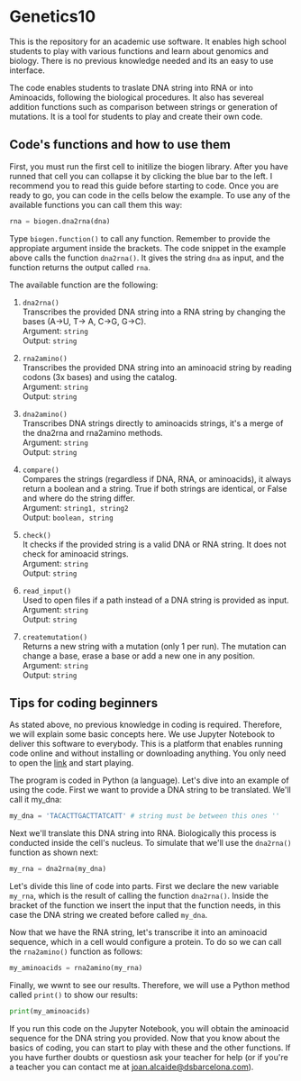 # Genetics10
This is the repository for an academic use software. It enables high school students to play with various functions and learn about genomics and biology. There is no previous knowledge needed and its an easy to use interface.

The code enables students to traslate DNA string into RNA or into Aminoacids, following the biological procedures. It also has severeal addition functions such as comparison between strings or generation of mutations. It is a tool for students to play and create their own code.

## Code's functions and how to use them
First, you must run the first cell to initilize the biogen library. After you have runned that cell you can collapse it by clicking the blue bar to the left. I recommend you to read this guide before starting to code. Once you are ready to go, you can code in the cells below the example. To use any of the available functions you can call them this way:
```python
rna = biogen.dna2rna(dna)
```
Type ```biogen.function()``` to call any function. Remember to provide the appropiate argument inside the brackets. The code snippet in the example above calls the function ```dna2rna()```. It gives the string ```dna``` as input, and the function returns the output called ```rna```.

The available function are the following:
1. ```dna2rna()```\
    Transcribes the provided DNA string into a RNA string by changing the bases (A->U, T-> A, C->G, G->C).\
   Argument: ```string```\
   Output: ```string```
   
2. ```rna2amino()```\
    Transcribes the provided DNA string into an aminoacid string by reading codons (3x bases) and using the catalog.\
   Argument: ```string```\
   Output: ```string```

3. ```dna2amino()```\
    Transcribes DNA strings directly to aminoacids strings, it's a merge of the dna2rna and rna2amino methods.\
   Argument: ```string```\
   Output: ```string```

4. ```compare()```\
    Compares the strings (regardless if DNA, RNA, or aminoacids), it always return a boolean and a string. True if both strings are identical, or False and where do the string differ.\
   Argument: ```string1, string2```\
   Output: ```boolean, string```

5. ```check()```\
    It checks if the provided string is a valid DNA or RNA string. It does not check for aminoacid strings.\
   Argument: ```string```\
   Output: ```string```

6. ```read_input()```\
    Used to open files if a path instead of a DNA string is provided as input.\
    Argument: ```string```\
    Output: ```string```

7. ```createmutation()```\
    Returns a new string with a mutation (only 1 per run). The mutation can change a base, erase a base or add a new one in any position.\
    Argument: ```string```\
    Output: ```string```


## Tips for coding beginners
As stated above, no previous knowledge in coding is required. Therefore, we will explain some basic concepts here.
We use Jupyter Notebook to deliver this software to everybody. This is a platform that enables running code online and without installing or downloading anything. You only need to open the [link]([https://www.example.com](https://nbviewer.org/github/joanalnu/Genetics10/tree/main/)) and start playing.

The program is coded in Python (a language). Let's dive into an example of using the code. First we want to provide a DNA string to be translated. We'll call it my_dna:
```python
my_dna = 'TACACTTGACTTATCATT' # string must be between this ones ''
```
Next we'll translate this DNA string into RNA. Biologically this process is conducted inside the cell's nucleus. To simulate that we'll use the ```dna2rna()``` function as shown next:
```python
my_rna = dna2rna(my_dna)
```
Let's divide this line of code into parts. First we declare the new variable ```my_rna```, which is the result of calling the function ```dna2rna()```. Inside the bracket of the function we insert the input that the function needs, in this case the DNA string we created before called ```my_dna```.

Now that we have the RNA string, let's transcribe it into an aminoacid sequence, which in a cell would configure a protein. To do so we can call the ```rna2amino()``` function as follows:
```python
my_aminoacids = rna2amino(my_rna)
```
Finally, we wwnt to see our results. Therefore, we will use a Python method called ```print()``` to show our results:
```python
print(my_aminoacids)
```
If you run this code on the Jupyter Notebook, you will obtain the aminoacid sequence for the DNA string you provided. Now that you know about the basics of coding, you can start to play with these and the other functions. If you have further doubts or questiosn ask your teacher for help (or if you're a teacher you can contact me at [joan.alcaide@dsbarcelona.com](mailto:joan.alcaide@dsbarcelona.com)).
